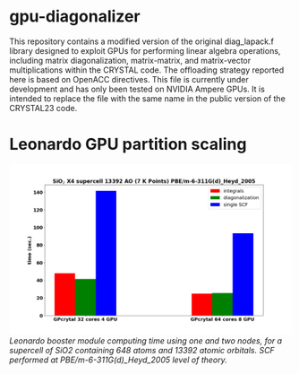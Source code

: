 # gpu-diagonalizer
This repository contains a modified version of the original diag_lapack.f library designed to exploit GPUs for performing linear algebra operations, including matrix diagonalization, matrix-matrix, and matrix-vector multiplications within the CRYSTAL code. The offloading strategy reported here is based on OpenACC directives. This file is currently under development and has only been tested on NVIDIA Ampere GPUs. It is intended to replace the file with the same name in the public version of the CRYSTAL23 code.

# Leonardo GPU partition scaling
![Alt text](Leonardo_timing_SiO2_X4.png "Leonardo GPU partition scaling")
*Leonardo booster module computing time using one and two nodes, for a supercell of SiO2 containing 648 atoms and 13392 atomic orbitals. SCF performed at PBE/m-6-311G(d)_Heyd_2005 level of theory.*
